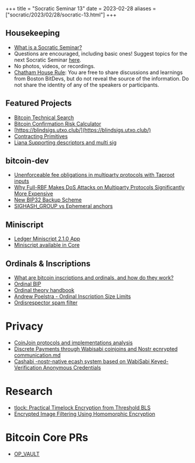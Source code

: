 +++
title = "Socratic Seminar 13"
date = 2023-02-28
aliases = ["socratic/2023/02/28/socratic-13.html"]
+++

## Housekeeping

- [What is a Socratic Seminar?](https://bitdevs.org/about#socratic-seminars)
- Questions are encouraged, including basic ones! Suggest topics for the next Socratic Seminar [here](https://github.com/0xBEEFCAF3/bostonbitdevs/issues/new).
- No photos, videos, or recordings.
- [Chatham House Rule](https://www.chathamhouse.org/about-us/chatham-house-rule): You are free to share discussions and learnings from Boston BitDevs, but do not reveal the source of the information. Do not share the identity of any of the speakers or participants.

## Featured Projects

- [Bitcoin Technical Search](https://bitcoinsearch.xyz/)
- [Bitcoin Confirmation Risk Calculator](https://blog.lopp.net/how-many-bitcoin-confirmations-is-enough/)
- [https://blindsigs.utxo.club/](https://blindsigs.utxo.club/)
- [Contracting Primitives](https://github.com/ariard/bitcoin-contracting-primitives-wg/tree/main/primitives)
- [Liana Supporting descriptors and multi sig](https://github.com/wizardsardine/liana/releases/tag/0.2)

## bitcoin-dev

- [Unenforceable fee obligations in multiparty protocols with Taproot inputs](https://lists.linuxfoundation.org/pipermail/bitcoin-dev/2023-February/021444.html)
- [Why Full-RBF Makes DoS Attacks on Multiparty Protocols Significantly More Expensive](https://lists.linuxfoundation.org/pipermail/bitcoin-dev/2023-January/021322.html)
- [New BIP32 Backup Scheme](https://lists.linuxfoundation.org/pipermail/bitcoin-dev/2023-February/021469.html)
- [SIGHASH_GROUP vs Ephemeral anchors](https://lists.linuxfoundation.org/pipermail/bitcoin-dev/2023-January/021334.html)

## Miniscript

- [Ledger Miniscript 2.1.0 App](https://blog.ledger.com/miniscript-is-coming/)
- [Miniscript available in Core](https://github.com/bitcoin/bitcoin/pull/24149)

## Ordinals & Inscriptions

- [What are bitcoin inscriptions and ordinals, and how do they work?](https://unchained.com/blog/bitcoin-inscriptions-ordinals/)
- [Ordinal BIP](https://github.com/casey/ord/blob/master/bip.mediawiki)
- [Ordinal theory handbook](https://docs.ordinals.com/overview.html)
- [Andrew Poelstra - Ordinal Inscription Size Limits](https://lists.linuxfoundation.org/pipermail/bitcoin-dev/2023-January/021372.html)
- [Ordisrespector spam filter](https://minibolt.info/guide/bonus/bitcoin/ordisrespector.html)

# Privacy

- [CoinJoin protocols and implementations analysis](https://is.muni.cz/th/kbvx1/Master_Thesis.pdf)
- [Discrete Payments through Wabisabi coinjoins and Nostr ecnrypted communication.md](https://gist.github.com/nopara73/bb17e89d7dc9af536ca41f50f705d329)
- [Cashabi -nostr-native ecash system based on WabiSabi Keyed-Verification Anonymous Credentials](https://lontivero.github.io/Wiki/html/cashabi.html#abstract)

# Research

- [tlock: Practical Timelock Encryption from Threshold BLS](https://eprint.iacr.org/2023/189)
- [Encrypted Image Filtering Using Homomorphic Encryption](https://docs.zama.ai/concrete-ml)

# Bitcoin Core PRs

- [OP_VAULT](https://github.com/bitcoin/bitcoin/pull/26857)
